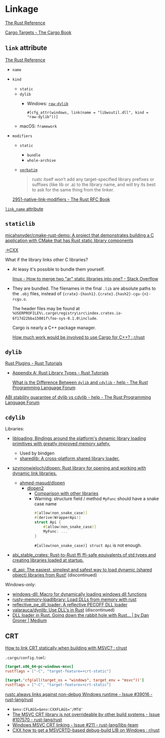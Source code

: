 # Linkage
[The Rust Reference](https://doc.rust-lang.org/reference/linkage.html)

[Cargo Targets - The Cargo Book](https://doc.rust-lang.org/cargo/reference/cargo-targets.html)

## `link` attribute
[The Rust Reference](https://doc.rust-lang.org/reference/items/external-blocks.html#the-link-attribute)

- `name`
- `kind`
  - `static`
  - `dylib`
    - Windows: [`raw-dylib`](https://doc.rust-lang.org/reference/items/external-blocks.html#dylib-versus-raw-dylib)

      `#[cfg_attr(windows, link(name = "libwsutil.dll", kind = "raw-dylib"))]`
  - macOS: `framework`
- `modifiers`
  - `static`
    - `bundle`
    - `whole-archive`
  - [`verbatim`](https://doc.rust-lang.org/rustc/command-line-arguments.html#linking-modifiers-verbatim)
  
    > rustc itself won’t add any target-specified library prefixes or suffixes (like lib or .a) to the library name, and will try its best to ask for the same thing from the linker.

  [2951-native-link-modifiers - The Rust RFC Book](https://rust-lang.github.io/rfcs/2951-native-link-modifiers.html)

[`link_name` attribute](https://doc.rust-lang.org/reference/items/external-blocks.html#the-link_name-attribute)

## `staticlib`
[micahsnyder/cmake-rust-demo: A project that demonstrates building a C application with CMake that has Rust static library components](https://github.com/micahsnyder/cmake-rust-demo)

[→CXX](/Language/FFI.md#cxx)

What if the library links other C libraries?
- At leasy it's possible to bundle them yourself.
  
  [linux - How to merge two "ar" static libraries into one? - Stack Overflow](https://stackoverflow.com/questions/3821916/how-to-merge-two-ar-static-libraries-into-one)

- They are bundled. The filenames in the final `.lib` are absolute paths to the `.obj` files, instead of `{crate}-{hash1}.{crate}.{hash2}-cgu-{n}-rcgu.o`.

  The header files may be found at `%USERPROFILE%\.cargo\registry\src\index.crates.io-6f17d22bba15001f\foo-sys-0.1.0\include`.

  Cargo is nearly a C++ package manager.

  [How much work would be involved to use Cargo for C++? : r/rust](https://www.reddit.com/r/rust/comments/1d2d5ub/how_much_work_would_be_involved_to_use_cargo_for_c/)

## `dylib`
[Rust Plugins - Rust Tutorials](https://zicklag.github.io/rust-tutorials/rust-plugins.html)
- [Appendix A: Rust Library Types - Rust Tutorials](https://zicklag.github.io/rust-tutorials/appendix-a.html)

  [What is the Difference Between `dylib` and `cdylib` - help - The Rust Programming Language Forum](https://users.rust-lang.org/t/what-is-the-difference-between-dylib-and-cdylib/28847)

[ABI stability guarantee of dylib vs cdylib - help - The Rust Programming Language Forum](https://users.rust-lang.org/t/abi-stability-guarantee-of-dylib-vs-cdylib/50879)

## `cdylib`
Libraries:
- [libloading: Bindings around the platform's dynamic library loading primitives with greatly improved memory safety.](https://github.com/nagisa/rust_libloading/)
  - Used by bindgen
  - [sharedlib: A cross-platform shared library loader.](https://github.com/Tyleo/sharedlib)

- [szymonwieloch/dlopen: Rust library for opening and working with dynamic link libraries.](https://github.com/szymonwieloch/rust-dlopen)
  - [ahmed-masud/dlopen](https://github.com/ahmed-masud/rust-dlopen)
    - [dlopen2](https://github.com/OpenByteDev/dlopen2)
      - [Comparison with other libraries](https://github.com/OpenByteDev/dlopen2#comparison-with-other-libraries)
      - Warning: structure field / method `MyFunc` should have a snake case name
        ```rust
        #[allow(non_snake_case)]
        #[derive(WrapperApi)]
        struct Api {
            #[allow(non_snake_case)]
            MyFunc: ...
        }
        ```
        `#[allow(non_snake_case)] struct Api` is not enough.

- [abi\_stable\_crates: Rust-to-Rust ffi,ffi-safe equivalents of std types,and creating libraries loaded at startup.](https://github.com/rodrimati1992/abi_stable_crates)

- [dl\_api: The easiest, simplest and safest way to load dynamic (shared object) libraries from Rust!](https://github.com/AldaronLau/dl_api) (discontinued)

Windows-only:
- [windows-dll: Macro for dynamically loading windows dll functions](https://github.com/thisKai/rust-windows-dll)
- [rusty-memory-loadlibrary: Load DLLs from memory with rust](https://github.com/malware-unicorn/rusty-memory-loadlibrary)
- [reflective\_pe\_dll\_loader: A reflective PECOFF DLL loader](https://github.com/JohnScience/reflective_pe_dll_loader)
- [valarauca/dynlib: Use DLL's in Rust](https://github.com/valarauca/dynlib) (discontinued)
- [DLL loader in Rust. Going down the rabbit hole with Rust... | by Dan Groner | Medium](https://medium.com/@dangroner/dlls-in-rust-e1322da511da)

## CRT
[How to link CRT statically when building with MSVC? : r/rust](https://www.reddit.com/r/rust/comments/ekts0d/how_to_link_crt_statically_when_building_with_msvc/)

`.cargo/config.toml`:
```toml
[target.x86_64-pc-windows-msvc]
rustflags = ["-C", "target-feature=+crt-static"]
```

```toml
[target.'cfg(all(target_os = "windows", target_env = "msvc"))']
rustflags = ["-C", "target-feature=+crt-static"]
```

[rustc always links against non-debug Windows runtime - Issue #39016 - rust-lang/rust](https://github.com/rust-lang/rust/issues/39016)
- `$env:CFLAGS=$env:CXXFLAGS='/MTd'`
- [The MSVC CRT library is not overrideable by other build systems - Issue #107570 - rust-lang/rust](https://github.com/rust-lang/rust/issues/107570)
- [Windows MSVC CRT linking - Issue #211 - rust-lang/libs-team](https://github.com/rust-lang/libs-team/issues/211)
- [CXX how to get a MSVCRTD-based debug-build LIB on Windows : r/rust](https://www.reddit.com/r/rust/comments/14wjxih/cxx_how_to_get_a_msvcrtdbased_debugbuild_lib_on/)